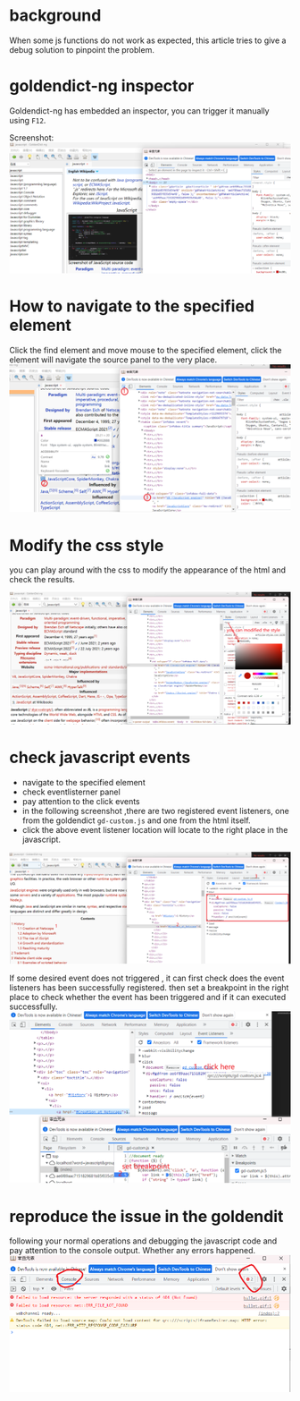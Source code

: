 # background
When some js functions do not work as expected, this article tries to give a debug solution to pinpoint the problem.



# goldendict-ng inspector

Goldendict-ng has embedded an inspector, you can trigger it manually using `F12`.

Screenshot:
![Inspector](../img/inspector.png)

# How to navigate to the specified element

Click the find element and move mouse to the specified element, click the element will navigate the source panel to the very place.
![steps](../img/inspector-steps.png)

# Modify the css style

you can play around with the css to modify the appearance of the html and check the results.

![style](../img/inspector-style.png)

# check javascript events

- navigate to the specified element
- check eventlisterner panel
- pay attention to the click events
- in the following screenshot ,there are two registered event listeners, one from the goldendict `gd-custom.js` and one from the html itself.
- click the above event listener location will locate to the right place in the javascript.

![event](../img/inspector-event.png)


If some desired event does not triggered , it can first check does the event listeners has been successfully registered. then set a breakpoint in the right place to check whether the event has been triggered and if it can executed successfully.
![breakpoint](../img/inspector-breakpoint.png)


# reproduce the issue in the goldendit

following your normal operations and debugging the javascript code and pay attention to the console output. Whether any errors happened.
![Alt text](../img/inspector-console.png)